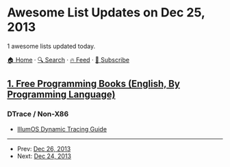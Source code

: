 # Awesome List Updates on Dec 25, 2013

1 awesome lists updated today.

[🏠 Home](/README.md) · [🔍 Search](https://www.trackawesomelist.com/search/) · [🔥 Feed](https://www.trackawesomelist.com/rss.xml) · [📮 Subscribe](https://trackawesomelist.us17.list-manage.com/subscribe?u=d2f0117aa829c83a63ec63c2f&id=36a103854c)



## [1. Free Programming Books (English, By Programming Language)](/content/EbookFoundation/free-programming-books/README.md)

### DTrace / Non-X86

*   [IllumOS Dynamic Tracing Guide](http://dtrace.org/guide/preface.html)

---

- Prev: [Dec 26, 2013](/content/2013/12/26/README.md)
- Next: [Dec 24, 2013](/content/2013/12/24/README.md)